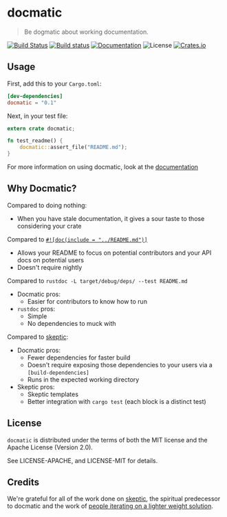 # docmatic

> Be dogmatic about working documentation.

[![Build Status](https://travis-ci.org/assert-rs/docmatic.svg?branch=master)](https://travis-ci.org/assert-rs/docmatic)
[![Build status](https://ci.appveyor.com/api/projects/status/bte7gyfxylva10ax?svg=true)](https://ci.appveyor.com/project/epage/docmatic)
[![Documentation](https://img.shields.io/badge/docs-master-blue.svg)](https://docs.rs/docmatic)
![License](https://img.shields.io/crates/l/docmatic.svg)
[![Crates.io](https://img.shields.io/crates/v/docmatic.svg?maxAge=2592000)](https://crates.io/crates/docmatic)


## Usage

First, add this to your `Cargo.toml`:

```toml
[dev-dependencies]
docmatic = "0.1"
```

Next, in your test file:

```rust
extern crate docmatic;

fn test_readme() {
    docmatic::assert_file("README.md");
}
```

For more information on using docmatic, look at the
[documentation](https://docs.rs/docmatic)

## Why Docmatic?

Compared to doing nothing:
- When you have stale documentation, it gives a sour taste to those considering your crate

Compared to [`#![doc(include = "../README.md")]`](https://github.com/yoshuawuyts/human-panic/tree/ed11055e0602c3c8d223ed8354058fefb9ac47ec)
- Allows your README to focus on potential contributors and your API docs on potential users
- Doesn't require nightly

Compared to `rustdoc -L target/debug/deps/ --test README.md`
- Docmatic pros:
  - Easier for contributors to know how to run
- `rustdoc` pros:
  - Simple
  - No dependencies to muck with

Compared to [skeptic](https://github.com/budziq/rust-skeptic):
- Docmatic pros:
  - Fewer dependencies for faster build
  - Doesn't require exposing those dependencies to your users via a `[build-dependencies]`
  - Runs in the expected working directory
- Skeptic pros:
  - Skeptic templates
  - Better integration with `cargo test` (each block is a distinct test)

## License

`docmatic` is distributed under the terms of both the MIT license and the
Apache License (Version 2.0).

See LICENSE-APACHE, and LICENSE-MIT for details.


## Credits

We're grateful for all of the work done on
[skeptic](https://github.com/budziq/rust-skeptic), the spiritual predecessor to
docmatic and the work of [people iterating on a lighter weight
solution](https://github.com/budziq/rust-skeptic/issues/60).
